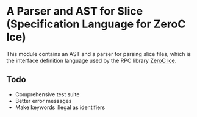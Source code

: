 # A Parser and AST for Slice (Specification Language for ZeroC Ice)

This module contains an AST and a parser for parsing slice files,
which is the interface definition language used by the RPC library
[ZeroC Ice](http://www.zeroc.com/ice.html).

## Todo

- Comprehensive test suite
- Better error messages
- Make keywords illegal as identifiers
